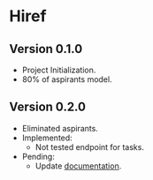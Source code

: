 # Hiref

## Version 0.1.0

- Project Initialization.
- 80% of aspirants model.

## Version 0.2.0

- Eliminated aspirants.
- Implemented:
  - Not tested endpoint for tasks.
- Pending:
  - Update [documentation](https://github.com/AnthonyLzq/Hiref#readme).
